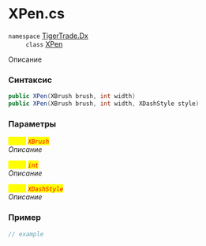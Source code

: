 
# XPen.cs
`namespace` [TigerTrade.Dx](../../../TigerTrade.Dx.md)  
&nbsp;&nbsp;&nbsp;&nbsp;&nbsp;&nbsp;&nbsp;&nbsp;&nbsp;`class` [XPen](../../XPen.cs.md)

Описание

### Синтаксис
```csharp
public XPen(XBrush brush, int width)
public XPen(XBrush brush, int width, XDashStyle style)
```
### Параметры  
<mark style="color:yellow;">`brush`</mark> <mark style="color:red;">*`XBrush`*</mark>  
 *Описание*  
  
<mark style="color:yellow;">`width`</mark> <mark style="color:red;">*`int`*</mark>  
 *Описание*  
  
<mark style="color:yellow;">`style`</mark> <mark style="color:red;">*`XDashStyle`*</mark>  
 *Описание*  
  


### Пример  
```csharp
// example
```
                    
                    
